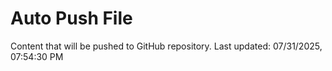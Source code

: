 # Auto Push File

Content that will be pushed to GitHub repository.
Last updated: 07/31/2025, 07:54:30 PM